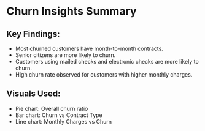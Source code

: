 # Churn Insights Summary

## Key Findings:
- Most churned customers have month-to-month contracts.
- Senior citizens are more likely to churn.
- Customers using mailed checks and electronic checks are more likely to churn.
- High churn rate observed for customers with higher monthly charges.

## Visuals Used:
- Pie chart: Overall churn ratio
- Bar chart: Churn vs Contract Type
- Line chart: Monthly Charges vs Churn
